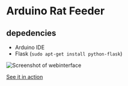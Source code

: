 # Arduino Rat Feeder #

## depedencies ##

* Arduino IDE
* Flask (`sudo apt-get install python-flask`)

![Screenshot of webinterface](https://raw.github.com/LeonB/ratfeeder/master/webinterface/screenshot.png)

[See it in action](http://www.youtube.com/watch?v=Z_oQooaOjt0)
